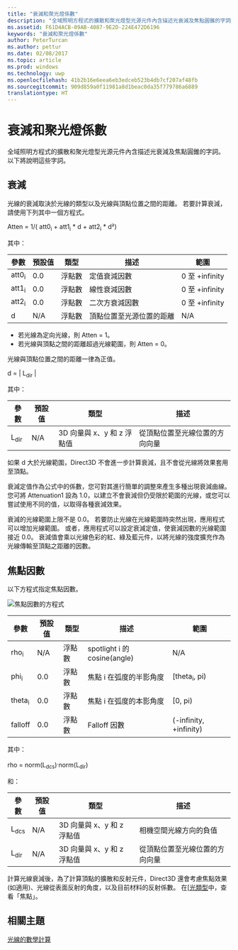 ```yaml
---
title: "衰減和聚光燈係數"
description: "全域照明方程式的擴散和聚光燈型光源元件內含描述光衰減及焦點圓錐的字詞。"
ms.assetid: F61D4ACB-09AB-4087-9E2D-224E472D6196
keywords: "衰減和聚光燈係數"
author: PeterTurcan
ms.author: pettur
ms.date: 02/08/2017
ms.topic: article
ms.prod: windows
ms.technology: uwp
ms.openlocfilehash: 41b2b16e6eea6eb3edceb523b4db7cf207af48fb
ms.sourcegitcommit: 909d859a0f11981a8d1beac0da35f779786a6889
translationtype: HT
---
```

# <a name="attenuation-and-spotlight-factor"></a>衰減和聚光燈係數


全域照明方程式的擴散和聚光燈型光源元件內含描述光衰減及焦點圓錐的字詞。 以下將說明這些字詞。

## <a name="span-idattenuationspanspan-idattenuationspanspan-idattenuationspanattenuation"></a><span id="Attenuation"></span><span id="attenuation"></span><span id="ATTENUATION"></span>衰減


光線的衰減取決於光線的類型以及光線與頂點位置之間的距離。 若要計算衰減，請使用下列其中一個方程式。

Atten = 1/( att0<sub>i</sub> + att1<sub>i</sub> \* d + att2<sub>i</sub> \* d²)

其中：

| 參數        | 預設值 | 類型           | 描述                                     | 範圍          |
|------------------|---------------|----------------|-------------------------------------------------|----------------|
| att0<sub>i</sub> | 0.0           | 浮點數 | 定值衰減因數                     | 0 至 +infinity |
| att1<sub>i</sub> | 0.0           | 浮點數 | 線性衰減因數                       | 0 至 +infinity |
| att2<sub>i</sub> | 0.0           | 浮點數 | 二次方衰減因數                    | 0 至 +infinity |
| d                | N/A           | 浮點數 | 頂點位置至光源位置的距離 | N/A            |

 

-   若光線為定向光線，則 Atten = 1。
-   若光線與頂點之間的距離超過光線範圍，則 Atten = 0。

光線與頂點位置之間的距離一律為正值。

d = | L<sub>dir</sub> |

其中：

| 參數       | 預設值 | 類型                                             | 描述                                                 |
|-----------------|---------------|--------------------------------------------------|-------------------------------------------------------------|
| L<sub>dir</sub> | N/A           | 3D 向量與 x、y 和 z 浮點值 | 從頂點位置至光線位置的方向向量 |

 

如果 d 大於光線範圍，Direct3D 不會進一步計算衰減，且不會從光線將效果套用至頂點。

衰減定值作為公式中的係數，您可對其進行簡單的調整來產生多種出現衰減曲線。 您可將 Attenuation1 設為 1.0，以建立不會衰減但仍受限於範圍的光線，或您可以嘗試使用不同的值，以取得各種衰減效果。

衰減的光線範圍上限不是 0.0。 若要防止光線在光線範圍時突然出現，應用程式可以增加光線範圍。 或者，應用程式可以設定衰減定值，使衰減因數的光線範圍接近 0.0。 衰減值會乘以光線色彩的紅、綠及藍元件，以將光線的強度擴充作為光線傳輸至頂點之距離的因數。

## <a name="span-idspotlight-factorspanspan-idspotlight-factorspanspan-idspotlight-factorspanspotlight-factor"></a><span id="Spotlight-Factor"></span><span id="spotlight-factor"></span><span id="SPOTLIGHT-FACTOR"></span>焦點因數


以下方程式指定焦點因數。

![焦點因數的方程式](images/dx8light9.png)

| 參數         | 預設值 | 類型           | 描述                              | 範圍                    |
|-------------------|---------------|----------------|------------------------------------------|--------------------------|
| rho<sub>i</sub>   | N/A           | 浮點數 | spotlight i 的 cosine(angle)            | N/A                      |
| phi<sub>i</sub>   | 0.0           | 浮點數 | 焦點 i 在弧度的半影角度 | \[theta<sub>i</sub>, pi) |
| theta<sub>i</sub> | 0.0           | 浮點數 | 焦點 i 在弧度的本影角度    | \[0, pi)                 |
| falloff           | 0.0           | 浮點數 | Falloff 因數                           | (-infinity, +infinity)   |

 

其中：

rho = norm(L<sub>dcs</sub>)<sup>.</sup>norm(L<sub>dir</sub>)

和：

| 參數       | 預設值 | 類型                                             | 描述                                                 |
|-----------------|---------------|--------------------------------------------------|-------------------------------------------------------------|
| L<sub>dcs</sub> | N/A           | 3D 向量與 x、y 和 z 浮點值 | 相機空間光線方向的負值         |
| L<sub>dir</sub> | N/A           | 3D 向量與 x、y 和 z 浮點值 | 從頂點位置至光線位置的方向向量 |

 

計算光線衰減後，為了計算頂點的擴散和反射元件，Direct3D 還會考慮焦點效果 (如適用)、光線從表面反射的角度，以及目前材料的反射係數。 在[[光類型](light-types.md)中，查看「焦點」。

## <a name="span-idrelated-topicsspanrelated-topics"></a><span id="related-topics"></span>相關主題


[光線的數學計算](mathematics-of-lighting.md)

 

 





